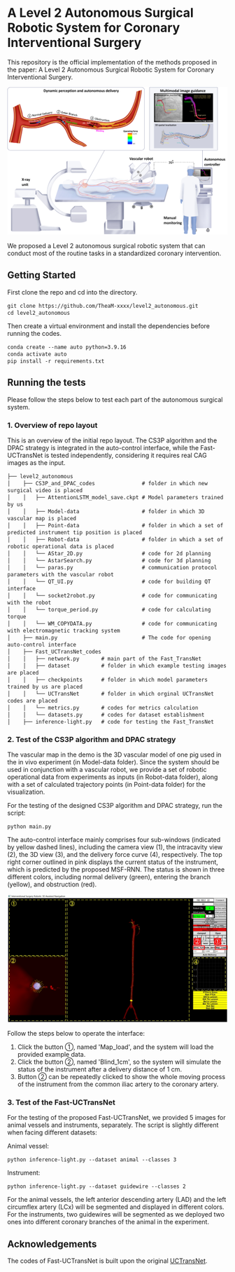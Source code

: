 # A Level 2 Autonomous Surgical Robotic System for Coronary Interventional Surgery

This repository is the official implementation of the methods proposed in the paper: A Level 2 Autonomous Surgical Robotic System for Coronary Interventional Surgery.

![image](https://github.com/TheaM-xxxx/level2_autonomous/blob/master/1.jpg)

We proposed a Level 2 autonomous surgical robotic system that can conduct most of the routine tasks in a standardized coronary intervention.

## Getting Started

First clone the repo and cd into the directory.
```shell
git clone https://github.com/TheaM-xxxx/level2_autonomous.git
cd level2_autonomous
```
Then create a virtual environment and install the dependencies before running the codes.
```shell
conda create --name auto python=3.9.16
conda activate auto 
pip install -r requirements.txt
```

## Running the tests
Please follow the steps below to test each part of the autonomous surgical system.

### 1. Overview of repo layout
This is an overview of the initial repo layout. The CS3P algorithm and the DPAC strategy is integrated in the auto-control interface, 
while the Fast-UCTransNet is tested independently, considering it requires real CAG images as the input.
```
├── level2_autonomous                      
│    ├── CS3P_and_DPAC_codes               # folder in which new surgical video is placed
│    │   ├── AttentionLSTM_model_save.ckpt # Model parameters trained by us
│    │   ├── Model-data                    # folder in which 3D vascular map is placed              
│    │   ├── Point-data                    # folder in which a set of predicted instrument tip position is placed
│    │   ├── Robot-data                    # folder in which a set of robotic operational data is placed     
│    │   └── AStar_2D.py                   # code for 2d planning
│    │   └── AstarSearch.py                # code for 3d planning
│    │   └── paras.py                      # communication protocol parameters with the vascular robot 
│    │   └── QT_UI.py                      # code for building QT interface
│    │   └── socket2robot.py               # code for communicating with the robot
│    │   └── torque_period.py              # code for calculating torque
│    │   └── WM_COPYDATA.py                # code for communicating with electromagnetic tracking system
│    ├── main.py                           # The code for opening auto-control interface
│    ├── Fast_UCTransNet_codes             
│    │   ├── network.py       # main part of the Fast_TransNet
│    │   ├── dataset          # folder in which example testing images are placed
│    │   ├── checkpoints      # folder in which model parameters trained by us are placed      
│    │   └── UCTransNet       # folder in which orginal UCTransNet codes are placed      
│    │   └── metrics.py       # codes for metrics calculation
│    │   └── datasets.py      # codes for dataset establishment
│    ├── inference-light.py   # code for testing the Fast_TransNet
```

### 2. Test of the CS3P algorithm and DPAC strategy
The vascular map in the demo is the 3D vascular model of one pig used in the in vivo experiment (in Model-data folder). Since the system should be used in conjunction with a vascular robot, we provide a set of robotic operational data from experiments as inputs (in Robot-data folder), along with a set of calculated trajectory points (in Point-data folder) for the visualization.

For the testing of the designed CS3P algorithm and DPAC strategy, run the script:
```Shell
python main.py 
```
The auto-control interface mainly comprises four sub-windows (indicated by yellow dashed lines), including the camera view (1), the intracavity view (2), the 3D view (3), and the delivery force curve (4), respectively. The top right corner outlined in pink displays the current status of the instrument, which is predicted by the proposed MSF-RNN. The status is shown in three different colors, including normal delivery (green), entering the branch (yellow), and obstruction (red).

![image](https://github.com/TheaM-xxxx/level2_autonomous/blob/master/interface.jpg)

Follow the steps below to operate the interface:
1. Click the button ①, named 'Map_load', and the system will load the provided example data.
2. Click the button ②, named 'Blind_1cm', so the system will simulate the status of the instrument after a delivery distance of 1 cm.
3. Button ② can be repeatedly clicked to show the whole moving process of the instrument from the common iliac artery to the coronary artery.


### 3. Test of the Fast-UCTransNet

For the testing of the proposed Fast-UCTransNet, we provided 5 images for animal vessels and instruments, separately. The script is slightly different when facing different datasets:

Animal vessel:
```Shell
python inference-light.py --dataset animal --classes 3
```
Instrument:
```Shell
python inference-light.py --dataset guidewire --classes 2
```
For the animal vessels, the left anterior descending artery (LAD) and the left circumflex artery (LCx) will be segmented and displayed in different colors. For the instruments, two guidewires will be segmented as we deployed two ones into different coronary branches of the animal in the experiment.

## Acknowledgements
The codes of Fast-UCTransNet is built upon the original [UCTransNet](https://github.com/McGregorWwww/UCTransNet).
